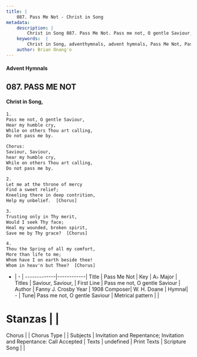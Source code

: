 ```yaml
---
title: |
    087. Pass Me Not - Christ in Song
metadata:
    description: |
        Christ in Song 087. Pass Me Not. Pass me not, O gentle Saviour, Hear my humble cry, While on others Thou art calling, Do not pass me by. Chorus: Saviour, Saviour, hear my humble cry, While on others Thou art calling, Do not pass me by.
    keywords:  |
        Christ in Song, adventhymnals, advent hymnals, Pass Me Not, Pass me not, O gentle Saviour. Saviour, Saviour,
    author: Brian Onang'o
---
```


#### Advent Hymnals
## 087. PASS ME NOT
####  Christ in Song,

```txt
1.
Pass me not, O gentle Saviour,
Hear my humble cry,
While on others Thou art calling,
Do not pass me by.

Chorus:
Saviour, Saviour,
hear my humble cry,
While on others Thou art calling,
Do not pass me by.

2.
Let me at the throne of mercy
Find a sweet relief;
Kneeling there in deep contrition,
Help my unbelief.  [Chorus]

3.
Trusting only in Thy merit,
Would I seek Thy face;
Heal my wounded, broken spirit,
Save me by Thy grace?  [Chorus]

4.
Thou the Spring of all my comfort,
More than life to me;
Whom have I on earth beside thee!
Whom in heav'n but Thee?  [Chorus]

```

- |   -  |
-------------|------------|
Title | Pass Me Not |
Key | A♭ Major |
Titles | Saviour, Saviour, |
First Line | Pass me not, O gentle Saviour |
Author | Fanny J. Crosby
Year | 1908
Composer| W. H. Doane |
Hymnal|  - |
Tune| Pass me not, O gentle Saviour |
Metrical pattern | |
# Stanzas |  |
Chorus |  |
Chorus Type |  |
Subjects | Invitation and Repentance; Invitation and Repentance: Call Accepted |
Texts | undefined |
Print Texts | 
Scripture Song |  |
    
